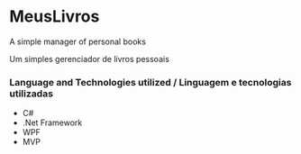 # MeusLivros

A simple manager of personal books

Um simples gerenciador de livros pessoais

### Language and Technologies utilized / Linguagem e tecnologias utilizadas

- C#
- .Net Framework
- WPF
- MVP
